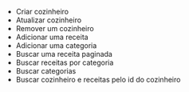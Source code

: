 - Criar cozinheiro
- Atualizar cozinheiro
- Remover um cozinheiro
- Adicionar uma receita
- Adicionar uma categoria
- Buscar uma receita paginada
- Buscar receitas por categoria
- Buscar categorias
- Buscar cozinheiro e receitas pelo id do cozinheiro
